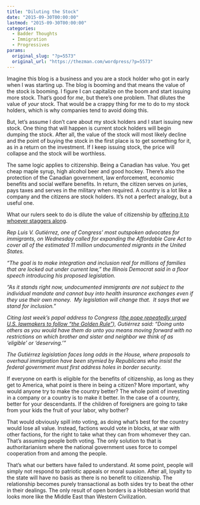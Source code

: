 ```yaml
---
title: "Diluting the Stock"
date: "2015-09-30T00:00:00"
lastmod: "2015-09-30T00:00:00"
categories:
  - Badder Thoughts
  - Immigration
  - Progressives
params:
  original_slug: "?p=5573"
  original_url: "https://thezman.com/wordpress/?p=5573"
---
```


Imagine this blog is a business and you are a stock holder who got in
early when I was starting up. The blog is booming and that means the
value of the stock is booming. I figure I can capitalize on the boom and
start issuing more stock. That’s good for *me*, but there’s one problem.
That dilutes the value of *your* stock. That would be a crappy thing for
me to do to my stock holders, which is why companies tend to avoid doing
this.

But, let’s assume I don’t care about my stock holders and I start
issuing new stock. One thing that will happen is current stock holders
will begin dumping the stock. After all, the value of the stock will
most likely decline and the point of buying the stock in the first place
is to get something for it, as in a return on the investment. If I keep
issuing stock, the price will collapse and the stock will be worthless.

The same logic applies to citizenship. Being a Canadian has value. You
get cheap maple syrup, high alcohol beer and good hockey. There’s also
the protection of the Canadian government, law enforcement, economic
benefits and social welfare benefits. In return, the citizen serves on
juries, pays taxes and serves in the military when required. A country
is a lot like a company and the citizens are stock holders. It’s not a
perfect analogy, but a useful one.

What our rulers seek to do is dilute the value of citizenship by <a
href="http://www3.blogs.rollcall.com/218/congressman-expand-obamacare-to-undocumented/"
rel="noopener" target="_blank">offering it to whoever staggers along</a>.

*Rep Luis V. Gutiérrez, one of Congress’ most outspoken advocates for
immigrants, on Wednesday called for expanding the Affordable Care Act to
cover all of the estimated 11 million undocumented migrants in the
United States.*

*“The goal is to make integration and inclusion real for millions of
families that are locked out under current law,” the Illinois
Democrat said in a floor speech introducing his proposed legislation.*

*“As it stands right now, undocumented immigrants are not subject to the
individual mandate and cannot buy into health insurance exchanges even
if they use their own money.  My legislation will change that.  It says
that we stand for inclusion.”*

*Citing last week’s papal address to Congress (<a
href="http://blogs.rollcall.com/white-house/pope-challenges-congress-to-act-on-climate-immigration-economy/"
rel="noopener" target="_blank">the pope repeatedly urged U.S.
lawmakers to follow “the Golden Rule”</a>), Gutiérrez said: “Doing unto
others as you would have them do unto you means moving forward with no
restrictions on which brother and sister and neighbor we think of as
‘eligible’ or ‘deserving.’”*

*The Gutiérrez legislation faces long odds in the House, where proposals
to overhaul immigration have been stymied by Republicans who insist the
federal government must first address holes in border security.*

If everyone on earth is eligible for the benefits of citizenship, as
long as they get to America, what point is there in being a citizen?
More important, why would anyone try to make the country better? The
whole point of investing in a company or a country is to make it better.
In the case of a country, better for your descendants. If the children
of foreigners are going to take from your kids the fruit of your labor,
why bother?

That would obviously spill into voting, as doing what’s best for the
country would lose all value. Instead, factions would vote in blocks, at
war with other factions, for the right to take what they can from
whomever they can. That’s assuming people both voting. The only solution
to that is authoritarianism where the national government uses force to
compel cooperation from and among the people.

That’s what our betters have failed to understand. At some point, people
will simply not respond to patriotic appeals or moral suasion. After
all, loyalty to the state will have no basis as there is no benefit to
citizenship. The relationship becomes purely transactional as both sides
try to beat the other in their dealings. The only result of open borders
is a Hobbesian world that looks more like the Middle East than Western
Civilization.
